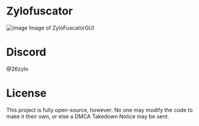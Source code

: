 # Zylofuscator
![image](https://github.com/user-attachments/assets/21da2130-0baa-4c54-ae6b-ec57284f4ef7)
Image of ZyloFuscatorGUI

# Discord
@26zylo

# License
This project is fully open-source, however:
No one may modify the code to make it their own, or else a DMCA Takedown Notice may be sent.

